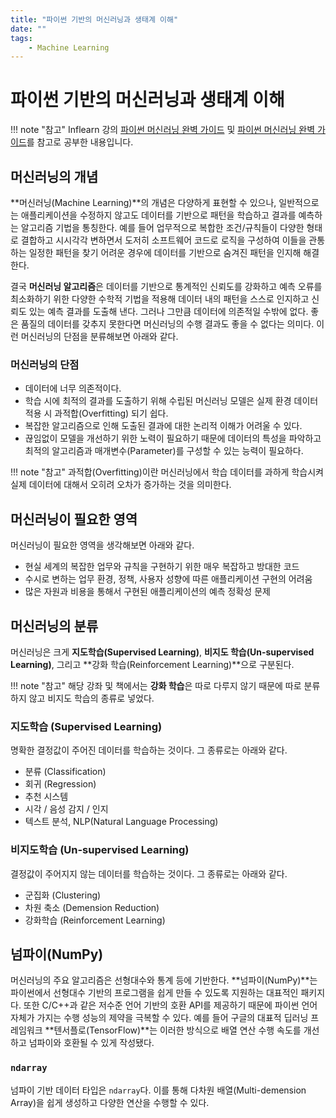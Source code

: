 ```yaml
---
title: "파이썬 기반의 머신러닝과 생태계 이해"
date: ""
tags:
    - Machine Learning
---
```


# 파이썬 기반의 머신러닝과 생태계 이해

!!! note "참고"
    Inflearn 강의 [파이썬 머신러닝 완벽 가이드](https://www.inflearn.com/course/%ED%8C%8C%EC%9D%B4%EC%8D%AC-%EB%A8%B8%EC%8B%A0%EB%9F%AC%EB%8B%9D-%EC%99%84%EB%B2%BD%EA%B0%80%EC%9D%B4%EB%93%9C#) 및 [파이썬 머신러닝 완벽 가이드](http://www.kyobobook.co.kr/product/detailViewKor.laf?mallGb=KOR&ejkGb=KOR&barcode=9791158391386)를 참고로 공부한 내용입니다.


## 머신러닝의 개념
**머신러닝(Machine Learning)**의 개념은 다양하게 표현할 수 있으나, 일반적으로는 애플리케이션을 수정하지 않고도 데이터를 기반으로 패턴을 학습하고 결과를 예측하는 알고리즘 기법을 통칭한다. 예를 들어 업무적으로 복합한 조건/규칙들이 다양한 형태로 결합하고 시시각각 변하면서 도저히 소프트웨어 코드로 로직을 구성하여 이들을 관통하는 일정한 패턴을 찾기 어려운 경우에 데이터를 기반으로 숨겨진 패턴을 인지해 해결한다.

결국 **머신러닝 알고리즘**은 데이터를 기반으로 통계적인 신뢰도를 강화하고 예측 오류를 최소화하기 위한 다양한 수학적 기법을 적용해 데이터 내의 패턴을 스스로 인지하고 신뢰도 있는 예측 결과를 도출해 낸다. 그러나 그만큼 데이터에 의존적일 수밖에 없다. 좋은 품질의 데이터를 갖추지 못한다면 머신러닝의 수행 결과도 좋을 수 없다는 의미다. 이런 머신러닝의 단점을 분류해보면 아래와 같다.

### 머신러닝의 단점
* 데이터에 너무 의존적이다.
* 학습 시에 최적의 결과를 도출하기 위해 수립된 머신러닝 모델은 실제 환경 데이터 적용 시 과적합(Overfitting) 되기 쉽다.
* 복잡한 알고리즘으로 인해 도출된 결과에 대한 논리적 이해가 어려울 수 있다.
* 끊임없이 모델을 개선하기 위한 노력이 필요하기 때문에 데이터의 특성을 파악하고 최적의 알고리즘과 매개변수(Parameter)를 구성할 수 있는 능력이 필요하다.

!!! note "참고"
    과적합(Overfitting)이란 머신러닝에서 학습 데이터를 과하게 학습시켜 실제 데이터에 대해서 오히려 오차가 증가하는 것을 의미한다.

## 머신러닝이 필요한 영역
머신러닝이 필요한 영역을 생각해보면 아래와 같다.

* 현실 세계의 복잡한 업무와 규칙을 구현하기 위한 매우 복잡하고 방대한 코드
* 수시로 변하는 업무 환경, 정책, 사용자 성향에 따른 애플리케이션 구현의 어려움
* 많은 자원과 비용을 통해서 구현된 애플리케이션의 예측 정확성 문제

## 머신러닝의 분류
머신러닝은 크게 **지도학습(Supervised Learning)**, **비지도 학습(Un-supervised Learning)**, 그리고 **강화 학습(Reinforcement Learning)**으로 구분된다.  

!!! note "참고"
    해당 강좌 및 책에서는 **강화 학습**은 따로 다루지 않기 때문에 따로 분류하지 않고 비지도 학습의 종류로 넣었다.


### 지도학습 (Supervised Learning)
명확한 결정값이 주어진 데이터를 학습하는 것이다. 그 종류로는 아래와 같다.

* 분류 (Classification)
* 회귀 (Regression)
* 추천 시스템
* 시각 / 음성 감지 / 인지
* 텍스트 분석, NLP(Natural Language Processing)


### 비지도학습 (Un-supervised Learning)
결정값이 주어지지 않는 데이터를 학습하는 것이다. 그 종류로는 아래와 같다.

* 군집화 (Clustering)
* 차원 축소 (Demension Reduction)
* 강화학습 (Reinforcement Learning)


## 넘파이(NumPy)
머신러닝의 주요 알고리즘은 선형대수와 통계 등에 기반한다. **넘파이(NumPy)**는 파이썬에서 선형대수 기반의 프로그램을 쉽게 만들 수 있도록 지원하는 대표적인 패키지다. 또한 C/C++과 같은 저수준 언어 기반의 호환 API를 제공하기 때문에 파이썬 언어 자체가 가지는 수행 성능의 제약을 극복할 수 있다. 예를 들어 구글의 대표적 딥러닝 프레임워크 **텐서플로(TensorFlow)**는 이러한 방식으로 배열 연산 수행 속도를 개선하고 넘파이와 호환될 수 있게 작성됐다.


### `ndarray`
넘파이 기반 데이터 타입은 `ndarray`다. 이를 통해 다차원 배열(Multi-demension Array)을 쉽게 생성하고 다양한 연산을 수행할 수 있다.

